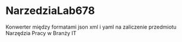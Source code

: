 # NarzedziaLab678
Konwerter między formatami json xml i yaml na zaliczenie przedmiotu Narzędzia Pracy w Branży IT
